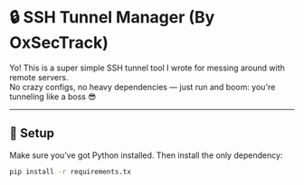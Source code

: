 # 🔒 SSH Tunnel Manager (By OxSecTrack)

Yo! This is a super simple SSH tunnel tool I wrote for messing around with remote servers.  
No crazy configs, no heavy dependencies — just run and boom: you're tunneling like a boss 😎

---

## 🔧 Setup

Make sure you’ve got Python installed. Then install the only dependency:

```bash
pip install -r requirements.tx